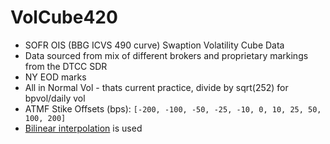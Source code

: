 # VolCube420
- SOFR OIS (BBG ICVS 490 curve) Swaption Volatility Cube Data
- Data sourced from mix of different brokers and proprietary markings from the DTCC SDR
- NY EOD marks
- All in Normal Vol - thats current practice, divide by sqrt(252) for bpvol/daily vol
- ATMF Stike Offsets (bps): `[-200, -100, -50, -25, -10, 0, 10, 25, 50, 100, 200]`
- [Bilinear interpolation](https://en.wikipedia.org/wiki/Bilinear_interpolation) is used
